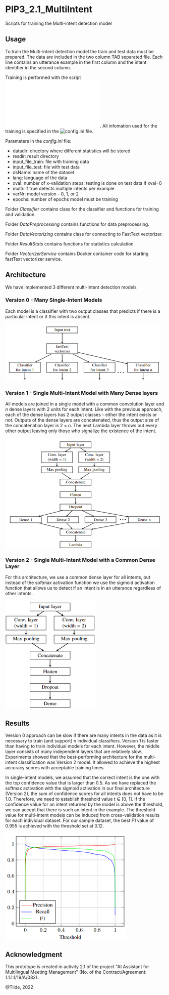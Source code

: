 # PIP3_2.1_MultiIntent
Scripts for training the Multi-intent detection model

## Usage
To train the Multi-intent detection model the train and test data must be prepared. The data are included in the two column TAB separated file. Each line contains an utterance example in the first column and the intent identifier in the second column.

Training is performed with the script ![run_training.py](run_training.py). All infomation used for the training is specified in the ![config.ini](config.ini) file.

Parameters in the *config.ini* file:

- datadir: directory where different statistics will be stored
- resdir: result directory
- input_file_train: file with training data
- input_file_test: file with test data
- dsName: name of the dataset
- lang: language of the data
- xval: number of x-validation steps; testing is done on test data if xval=0
- multi: if true detects multiple intents per example
- verNr: model version - 0, 1, or 2
- epochs: number of epochs model must be training

Folder *Classifier* contains class for the classifier and functions for training and validation.

Folder *DataPreprocessing* contains functions for data preprocessing.

Folder *DataVectorizing* contains class for connecting to FastText vectorizer.

Folder *ResultStats* contains functions for statistics calculation.

Folder *VectorizerService* contains Docker container code for starting fastText vectorizer service.

## Architecture
We have implemented 3 different multi-intent detection models

### Version 0 - Many Single-Intent Models

Each model is a classifier with two output classes that predicts if there is a particular intent or if this intent is absent.

![0.png](0.png)

### Version 1 - Single Multi-Intent Model with Many Dense layers

All models are joined in a single model with a common convolution layer and *n* dense layers with 2 units for each intent. Like with the previous
approach, each of the dense layers has 2 output classes - either the intent exists or not. Outputs of the dense layers are concatenated, thus the output size of the concatenation
layer is 2 × *n*. The next Lambda layer throws out every other output leaving only those who signalize the existence of the intent.

![1.png](1.png)

### Version 2 - Single Multi-Intent Model with a Common Dense Layer

For this architecture, we use a common dense layer for all intents, but instead of the softmax activation function we use the sigmoid activation function that allows us to
detect if an intent is in an utterance regardless of other intents.

![2.png](2.png)

## Results

Version 0 approach can be slow if there are many intents in the data as it is necessary to train (and support) *n* individual classifiers. Version 1 is faster than having to train individual models for each intent. However, the middle layer consists of many independent layers that are relatively slow.  Experiments showed that the best-performing architecture for the multi-intent classification was Version 2 model. It allowed to achieve the highest accuracy scores with acceptable training times.

In single-intent models, we assumed that the correct intent is the one with the top confidence value that is larger than 0.5. As we have replaced the softmax activation with the
sigmoid activation in our final architecture (Version 2), the sum of confidence scores for all intents does not have to be 1.0. Therefore, we need to establish threshold value t ∈ [0, 1]. If the confidence value for an intent returned by the model is above the threshold, we can accept that there is such an intent in the example. The threshold value for multi-intent models can be induced from cross-validation results for each individual dataset. For our sample dataset, the best F1 value of 0.955 is achieved with the threshold set at 0.12.

![results.png](results.png)

## Acknowledgment
This prototype is created in activity 2.1 of the project "AI Assistant for Multilingual Meeting Management" (No. of the Contract/Agreement: 1.1.1.1/19/A/082).

@Tilde, 2022
